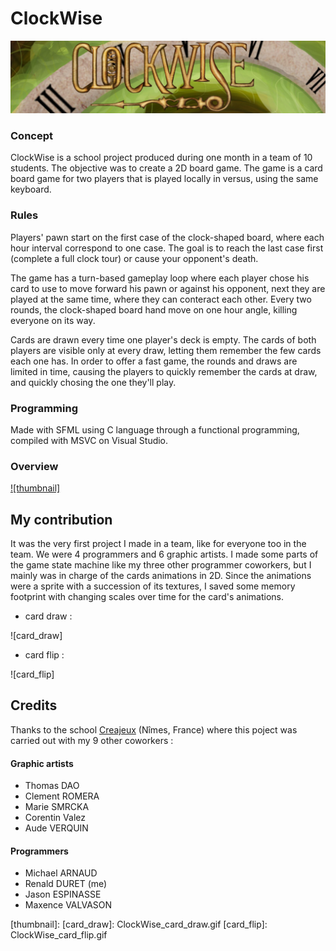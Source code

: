 # ClockWise
![title]

### Concept
ClockWise is a school project produced during one month in a team of 10 students. The objective was to create a 2D board game.
The game is a card board game for two players that is played locally in versus, using the same keyboard.


### Rules
Players' pawn start on the first case of the clock-shaped board, where each hour interval correspond to one case. The goal is to reach the last case first (complete a full clock tour) or cause your opponent's death.

The game has a turn-based gameplay loop where each player chose his card to use to move forward his pawn or against his opponent, next they are played at the same time, where they can conteract each other. Every two rounds, the clock-shaped board hand move on one hour angle, killing everyone on its way.

Cards are drawn every time one player's deck is empty. The cards of both players are visible only at every draw, letting them remember the few cards each one has.
In order to offer a fast game, the rounds and draws are limited in time, causing the players to quickly remember the cards at draw, and quickly chosing the one they'll play.


### Programming
Made with SFML using C language through a functional programming, compiled with MSVC on Visual Studio.


### Overview
[![thumbnail]]()


## My contribution

It was the very first project I made in a team, like for everyone too in the team. We were 4 programmers and 6 graphic artists.
I made some parts of the game state machine like my three other programmer coworkers, but I mainly was in charge of the cards animations in 2D.
Since the animations were a sprite with a succession of its textures, I saved some memory footprint with changing scales over time for the card's animations.
- card draw : 

![card_draw]
- card flip :

![card_flip]

## Credits

Thanks to the school [Creajeux](https://www.creajeux.fr/) (Nîmes, France) where this poject was carried out with my 9 other coworkers :

#### Graphic artists
- Thomas DAO
- Clement ROMERA
- Marie SMRCKA
- Corentin Valez
- Aude VERQUIN

#### Programmers
- Michael ARNAUD
- Renald DURET (me)
- Jason ESPINASSE
- Maxence VALVASON


<!-- MEDIA FILES -------------------------------------------------------------------------------------------->
[title]: ClockWise_title.jpg
[thumbnail]: 
[card_draw]: ClockWise_card_draw.gif
[card_flip]: ClockWise_card_flip.gif


